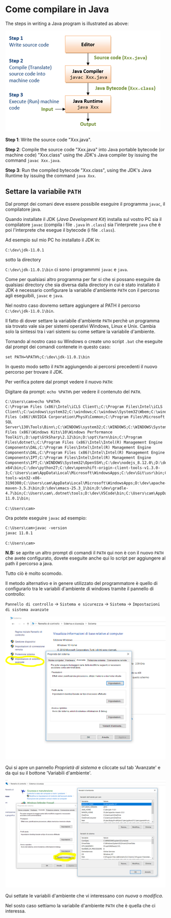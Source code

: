 # Come compilare in Java

The steps in writing a Java program is illustrated as above:

![ProgrammingSteps](./ProgrammingSteps.png)

**Step 1**: Write the source code "Xxx.java".

**Step 2**: Compile the source code "Xxx.java" into Java portable bytecode (or machine code) "Xxx.class" using the JDK's Java compiler by issuing the command `javac Xxx.java`.

**Step 3**: Run the compiled bytecode "Xxx.class", using the JDK's Java Runtime by issuing the command `java Xxx`.

## Settare la variabile `PATH`

Dal prompt dei comani deve essere possibile eseguire il programma `javac`, il compilatore java.

Quando installate il JDK (*Java Development Kit*) installa sul vostro PC sia il compilatore `javac` (compila i file `.java` in `.class`) sia l'interprete `java` che è poi l'interprete che esegue il bytecode (i file `.class`).

Ad esempio sul mio PC ho installato il JDK in:

`C:\dev\jdk-11.0.1`

sotto la directory 

`C:\dev\jdk-11.0.1\bin` ci sono i programmmi `javac` e `java`.

Come per qualsiasi altro programma per far si che si possano eseguire da qualsiasi directory che sia diversa dalla directory in cui è stato installato il JDK è necessario configurare la variabile d'ambiente `PATH` con il percorso agli eseguibili, `javac` e `java`.

Nel nostro caso dovremo settare aggiungere al PATH il percorso `C:\dev\jdk-11.0.1\bin`.

Il fatto di dover settare la variabile d'ambiente `PATH` perchè un programma sia trovato vale sia per sistemi operativi Windows, Linux e Unix. Cambia solo la sintessi tra i vari sistemi su come settare la variabile d'ambiente.

Tornando al nostro caso su Windows o create uno script `.bat` che eseguite dal prompt dei comandi contenete in questo caso:

`set PATH=%PATH%;C:\dev\jdk-11.0.1\bin`

In questo modo setto il `PATH` aggiungendo ai percorsi precedenti il nuovo percorso per trovare il JDK.

Per verifica potere dal prompt vedere il nuovo `PATH`:

Digitare da prompt: `echo %PATH%` per vedere il contenuto del `PATH`.

```
C:\Users\cam>echo %PATH%
C:\Program Files (x86)\Intel\iCLS Client\;C:\Program Files\Intel\iCLS Client\;C:\windows\system32;C:\windows;C:\windows\System32\Wbem;C:\windows\System32\WindowsPowerShell\v1.0\;C:\Program Files (x86)\NVIDIA Corporation\PhysX\Common;C:\Program Files\Microsoft SQL Server\130\Tools\Binn\;C:\WINDOWS\system32;C:\WINDOWS;C:\WINDOWS\System32\Wbem;C:\WINDOWS\System32\WindowsPowerShell\v1.0\;C:\dev\Git\cmd;C:\Program Files (x86)\Windows Kits\10\Windows Performance Toolkit\;D:\opt\GtkSharp\2.12\bin;D:\opt\Yarn\bin;C:\Program Files\dotnet\;C:\Program Files (x86)\Intel\Intel(R) Management Engine Components\DAL;C:\Program Files\Intel\Intel(R) Management Engine Components\DAL;C:\Program Files (x86)\Intel\Intel(R) Management Engine Components\IPT;C:\Program Files\Intel\Intel(R) Management Engine Components\IPT;C:\WINDOWS\System32\OpenSSH\;C:\dev\nodejs_8.12.0\;D:\dev\Ruby24-x64\bin;C:\dev\python27;C:\dev\openshift-origin-client-tools-v1.3.0-3;C:\Users\cam\AppData\Local\Microsoft\WindowsApps;C:\dev\Git\usr\bin;C:\dev\Heroku\bin;C:\dev\python27\Scripts;C:\Users\cam\AppData\Local\atom\bin;C:\Users\cam\AppData\Local\Yarn\bin;D:\opt\sqlite3;D:\opt\sqlite-tools-win32-x86-3190300;C:\Users\cam\AppData\Local\Microsoft\WindowsApps;D:\dev\apache-maven-3.5.3\bin;D:\dev\emacs-25.3_1\bin;D:\dev\gradle-4.7\bin;C:\Users\cam\.dotnet\tools;D:\dev\VSCode\bin;C:\Users\cam\AppData\Roaming\npm;C:\dev\jdk-11.0.1\bin;

C:\Users\cam>
```

Ora potete eseguire `javac` ad esempio:

```
C:\Users\cam>javac -version
javac 11.0.1

C:\Users\cam>
```

**N.B:** se aprite un altro prompt di comandi il `PATH` qui non è con il nuovo `PATH` che avete configurato, dovete eseguite anche qui lo script per aggiungere al  path il percorso a java.

Tutto ciò è molto scomodo.

Il metodo alternativo e in genere utilizzato del programmatore è quello di configurarlo tra le variabili d'ambiente di windows tramite il pannello di controllo:

`Pannello di controllo` -> `Sistema e sicurezza` -> `Sistema` -> `Impostazioni di sistema avanzate` 

![seleziona_variabili_ambiente](./seleziona_variabili_ambiente.png)

Qui si apre un pannello *Proprietà di sistema* e cliccate sul tab 'Avanzate' e da qui su il bottone 'Variabili d'ambiente'.

![configura_variabili_ambiente](./configura_variabili_ambiente.png)

Qui settate le variabili d'ambiente che vi interessano con *nuova* o *modifica*.

Nel sosto caso settiamo la variabile d'ambiente `PATH` che è quella che ci interessa.


